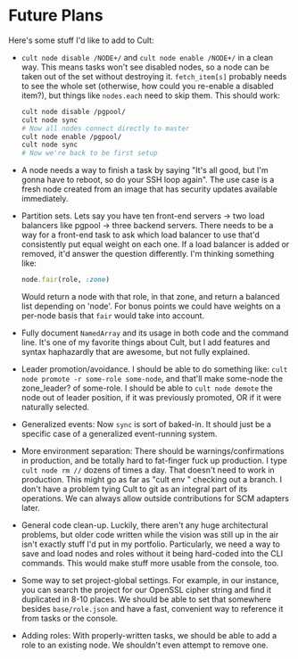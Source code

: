 # Future Plans

Here's some stuff I'd like to add to Cult:

  * `cult node disable /NODE+/` and `cult node enable /NODE+/` in a clean way.
    This means tasks won't see disabled nodes, so a node can be taken out of
    the set without destroying it.  `fetch_item[s]` probably needs to see the
    whole set (otherwise, how could you re-enable a disabled item?), but
    things like `nodes.each` need to skip them.  This should work:

    ```bash
    cult node disable /pgpool/
    cult node sync
    # Now all nodes connect directly to master
    cult node enable /pgpool/
    cult node sync
    # Now we're back to be first setup
    ```

  * A node needs a way to finish a task by saying "It's all good, but I'm gonna
    have to reboot, so do your SSH loop again".  The use case is a fresh node
    created from an image that has security updates available immediately.

  * Partition sets.  Lets say you have ten front-end servers ->
    two load balancers like pgpool -> three backend servers.  There needs to be
    a way for a front-end task to ask which load balancer to use that'd
    consistently put equal weight on each one.  If a load balancer is added or
    removed, it'd answer the question differently.  I'm thinking something
    like:

    ```ruby
    node.fair(role, :zone)
    ```

    Would return a node with that role, in that zone, and return a balanced
    list depending on 'node'.  For bonus points we could have weights on a
    per-node basis that `fair` would take into account.

  * Fully document `NamedArray` and its usage in both code and the command
    line. It's one of my favorite things about Cult, but I add features and
    syntax haphazardly that are awesome, but not fully explained.

  * Leader promotion/avoidance.  I should be able to do something like:
    `cult node promote -r some-role some-node`, and that'll make some-node the
    zone_leader? of some-role.  I should be able to `cult node demote` the
    node out of leader position, if it was previously promoted, OR if it were
    naturally selected.

  * Generalized events: Now `sync` is sort of baked-in.  It should just be a
    specific case of a generalized event-running system.

  * More environment separation: There should be warnings/confirmations in
    production, and be totally hard to fat-finger fuck up production.  I type
    `cult node rm //` dozens of times a day.  That doesn't need to work in
    production.  This might go as far as "cult env <something>" checking out
    a branch.  I don't have a problem tying Cult to git as an integral part of
    its operations.  We can always allow outside contributions for SCM adapters
    later.

  * General code clean-up.  Luckily, there aren't any huge architectural
    problems, but older code written while the vision was still up in the air
    isn't exactly stuff I'd put in my portfolio.  Particularly, we need a way
    to save and load nodes and roles without it being hard-coded into the CLI
    commands.  This would make stuff more usable from the console, too.

  * Some way to set project-global settings.  For example, in our instance,
    you can search the project for our OpenSSL cipher string and find it
    duplicated in 8-10 places.  We should be able to set that somewhere
    besides `base/role.json` and have a fast, convenient way to reference it
    from tasks or the console.

  * Adding roles:  With properly-written tasks, we should be able to add a role
    to an existing node.  We shouldn't even attempt to remove one.
